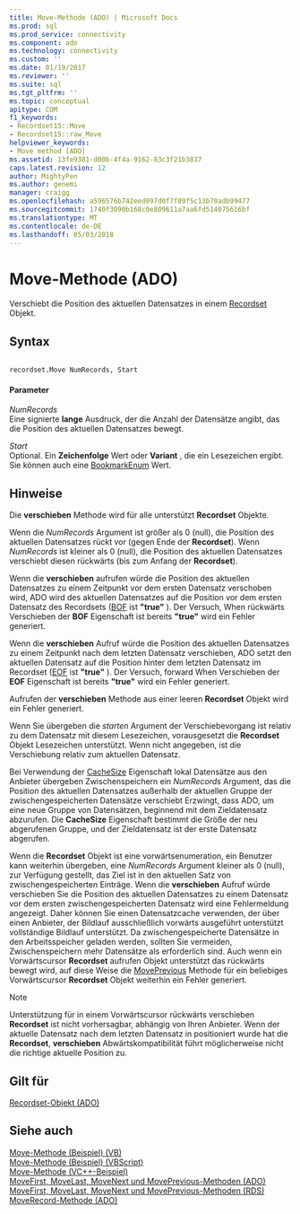 ```yaml
---
title: Move-Methode (ADO) | Microsoft Docs
ms.prod: sql
ms.prod_service: connectivity
ms.component: ado
ms.technology: connectivity
ms.custom: ''
ms.date: 01/19/2017
ms.reviewer: ''
ms.suite: sql
ms.tgt_pltfrm: ''
ms.topic: conceptual
apitype: COM
f1_keywords:
- Recordset15::Move
- Recordset15::raw_Move
helpviewer_keywords:
- Move method [ADO]
ms.assetid: 13fe9381-d00b-4f4a-9162-83c3f21b3837
caps.latest.revision: 12
author: MightyPen
ms.author: genemi
manager: craigg
ms.openlocfilehash: a596576b742eed097d0f7f89f5c13b70adb99477
ms.sourcegitcommit: 1740f3090b168c0e809611a7aa6fd514075616bf
ms.translationtype: MT
ms.contentlocale: de-DE
ms.lasthandoff: 05/03/2018
---
```

# <a name="move-method-ado"></a>Move-Methode (ADO)
Verschiebt die Position des aktuellen Datensatzes in einem [Recordset](../../../ado/reference/ado-api/recordset-object-ado.md) Objekt.  
  
## <a name="syntax"></a>Syntax  
  
```  
  
recordset.Move NumRecords, Start  
```  
  
#### <a name="parameters"></a>Parameter  
 *NumRecords*  
 Eine signierte **lange** Ausdruck, der die Anzahl der Datensätze angibt, das die Position des aktuellen Datensatzes bewegt.  
  
 *Start*  
 Optional. Ein **Zeichenfolge** Wert oder **Variant** , die ein Lesezeichen ergibt. Sie können auch eine [BookmarkEnum](../../../ado/reference/ado-api/bookmarkenum.md) Wert.  
  
## <a name="remarks"></a>Hinweise  
 Die **verschieben** Methode wird für alle unterstützt **Recordset** Objekte.  
  
 Wenn die *NumRecords* Argument ist größer als 0 (null), die Position des aktuellen Datensatzes rückt vor (gegen Ende der **Recordset**). Wenn *NumRecords* ist kleiner als 0 (null), die Position des aktuellen Datensatzes verschiebt diesen rückwärts (bis zum Anfang der **Recordset**).  
  
 Wenn die **verschieben** aufrufen würde die Position des aktuellen Datensatzes zu einem Zeitpunkt vor dem ersten Datensatz verschoben wird, ADO wird des aktuellen Datensatzes auf die Position vor dem ersten Datensatz des Recordsets ([BOF](../../../ado/reference/ado-api/bof-eof-properties-ado.md) ist **"true"** ). Der Versuch, When rückwärts Verschieben der **BOF** Eigenschaft ist bereits **"true"** wird ein Fehler generiert.  
  
 Wenn die **verschieben** Aufruf würde die Position des aktuellen Datensatzes zu einem Zeitpunkt nach dem letzten Datensatz verschieben, ADO setzt den aktuellen Datensatz auf die Position hinter dem letzten Datensatz im Recordset ([EOF](../../../ado/reference/ado-api/bof-eof-properties-ado.md) ist **"true"** ). Der Versuch, forward When Verschieben der **EOF** Eigenschaft ist bereits **"true"** wird ein Fehler generiert.  
  
 Aufrufen der **verschieben** Methode aus einer leeren **Recordset** Objekt wird ein Fehler generiert.  
  
 Wenn Sie übergeben die *starten* Argument der Verschiebevorgang ist relativ zu dem Datensatz mit diesem Lesezeichen, vorausgesetzt die **Recordset** Objekt Lesezeichen unterstützt. Wenn nicht angegeben, ist die Verschiebung relativ zum aktuellen Datensatz.  
  
 Bei Verwendung der [CacheSize](../../../ado/reference/ado-api/cachesize-property-ado.md) Eigenschaft lokal Datensätze aus den Anbieter übergeben Zwischenspeichern ein *NumRecords* Argument, das die Position des aktuellen Datensatzes außerhalb der aktuellen Gruppe der zwischengespeicherten Datensätze verschiebt Erzwingt, dass ADO, um eine neue Gruppe von Datensätzen, beginnend mit dem Zieldatensatz abzurufen. Die **CacheSize** Eigenschaft bestimmt die Größe der neu abgerufenen Gruppe, und der Zieldatensatz ist der erste Datensatz abgerufen.  
  
 Wenn die **Recordset** Objekt ist eine vorwärtsenumeration, ein Benutzer kann weiterhin übergeben, eine *NumRecords* Argument kleiner als 0 (null), zur Verfügung gestellt, das Ziel ist in den aktuellen Satz von zwischengespeicherten Einträge. Wenn die **verschieben** Aufruf würde verschieben Sie die Position des aktuellen Datensatzes zu einem Datensatz vor dem ersten zwischengespeicherten Datensatz wird eine Fehlermeldung angezeigt. Daher können Sie einen Datensatzcache verwenden, der über einen Anbieter, der Bildlauf ausschließlich vorwärts ausgeführt unterstützt vollständige Bildlauf unterstützt. Da zwischengespeicherte Datensätze in den Arbeitsspeicher geladen werden, sollten Sie vermeiden, Zwischenspeichern mehr Datensätze als erforderlich sind. Auch wenn ein Vorwärtscursor **Recordset** aufrufen Objekt unterstützt das rückwärts bewegt wird, auf diese Weise die [MovePrevious](../../../ado/reference/ado-api/movefirst-movelast-movenext-and-moveprevious-methods-ado.md) Methode für ein beliebiges Vorwärtscursor **Recordset** Objekt weiterhin ein Fehler generiert.  
  
> [!NOTE]
>  Unterstützung für in einem Vorwärtscursor rückwärts verschieben **Recordset** ist nicht vorhersagbar, abhängig von Ihren Anbieter. Wenn der aktuelle Datensatz nach dem letzten Datensatz in positioniert wurde hat die **Recordset**, **verschieben** Abwärtskompatibilität führt möglicherweise nicht die richtige aktuelle Position zu.  
  
## <a name="applies-to"></a>Gilt für  
 [Recordset-Objekt (ADO)](../../../ado/reference/ado-api/recordset-object-ado.md)  
  
## <a name="see-also"></a>Siehe auch  
 [Move-Methode (Beispiel) (VB)](../../../ado/reference/ado-api/move-method-example-vb.md)   
 [Move-Methode (Beispiel) (VBScript)](../../../ado/reference/ado-api/move-method-example-vbscript.md)   
 [Move-Methode (VC++-Beispiel)](../../../ado/reference/ado-api/move-method-example-vc.md)   
 [MoveFirst, MoveLast, MoveNext und MovePrevious-Methoden (ADO)](../../../ado/reference/ado-api/movefirst-movelast-movenext-and-moveprevious-methods-ado.md)   
 [MoveFirst, MoveLast, MoveNext und MovePrevious-Methoden (RDS)](../../../ado/reference/rds-api/movefirst-movelast-movenext-and-moveprevious-methods-rds.md)   
 [MoveRecord-Methode (ADO)](../../../ado/reference/ado-api/moverecord-method-ado.md)
